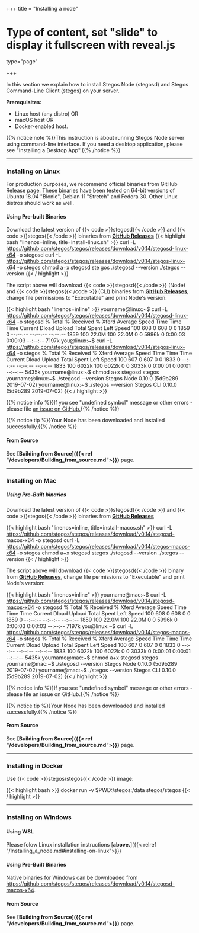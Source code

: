 +++
title = "Installing a node"
# Type of content, set "slide" to display it fullscreen with reveal.js
type="page"

+++

In this section we explain how to install Stegos Node (stegosd) and Stegos Command-Line Client (stegos) on your server.

**Prerequisites:**

* Linux host (any distro) OR
* macOS host OR
* Docker-enabled host.

{{% notice note %}}This instruction is about running Stegos Node server using command-line interface. If you need a desktop application, please see "Installing a Desktop App".{{% /notice %}}
___
### Installing on Linux

For production purposes, we recommend official binaries from GitHub Release page. These binaries have been tested on 64-bit versions of Ubuntu 18.04 "Bionic", Debian 11 "Stretch" and Fedora 30. Other Linux distros should work as well.

#### Using Pre-built Binaries

Download the latest version of {{< code >}}stegosd{{< /code >}} and {{< code >}}stegos{{< /code >}} binaries from [**GitHub Releases**](https://github.com/stegos/stegos/releases)
{{< highlight bash "linenos=inline, title=install-linux.sh" >}}
curl -L https://github.com/stegos/stegos/releases/download/v0.14/stegosd-linux-x64 -o stegosd
curl -L https://github.com/stegos/stegos/releases/download/v0.14/stegos-linux-x64 -o stegos
chmod a+x stegosd ste
gos
./stegosd --version
./stegos --version
{{< / highlight >}}

The script above will download {{< code >}}stegosd{{< /code >}} (Node) and {{< code >}}stegos{{< /code >}} (CLI) binaries from [**GitHub Releases**](https://github.com/stegos/stegos/releases), change file permissions to "Executable" and print Node's version:

{{< highlight bash "linenos=inline" >}}
yourname@linux:~$ curl -L https://github.com/stegos/stegos/releases/download/v0.14/stegosd-linux-x64 -o stegosd
  % Total    % Received % Xferd  Average Speed   Time    Time     Time  Current
                                 Dload  Upload   Total   Spent    Left  Speed
100   608    0   608    0     0   1859      0 --:--:-- --:--:-- --:--:--  1859
100 22.0M  100 22.0M    0     0  5996k      0  0:00:03  0:00:03 --:--:-- 7197k
you@linux:~$ curl -L https://github.com/stegos/stegos/releases/download/v0.14/stegos-linux-x64 -o stegos
  % Total    % Received % Xferd  Average Speed   Time    Time     Time  Current
                                 Dload  Upload   Total   Spent    Left  Speed
100   607    0   607    0     0   1833      0 --:--:-- --:--:-- --:--:--  1833
100 6022k  100 6022k    0     0  3033k      0  0:00:01  0:00:01 --:--:-- 5435k
yourname@linux:~$ chmod a+x stegosd stegos
yourname@linux:~$ ./stegosd --version
Stegos Node 0.10.0 (5d9b289 2019-07-02)
yourname@linux:~$ ./stegos --version
Stegos CLI 0.10.0 (5d9b289 2019-07-02)
{{< / highlight >}}

{{% notice info %}}If you see "undefined symbol" message or other errors - please file [an issue on GitHub.](https://github.com/stegos/stegos/issues){{% /notice %}}

{{% notice tip %}}Your Node has been downloaded and installed successfully.{{% /notice %}}

#### From Source

See **[Building from Source]({{< ref "/developers/Building_from_source.md">}})** page.
___

### Installing on Mac


##### Using Pre-Built binaries

Download the latest version of {{< code >}}stegosd{{< /code >}} and {{< code >}}stegos{{< /code >}} binaries from [**GitHub Releases**](https://github.com/stegos/stegos/releases)

{{< highlight bash "linenos=inline, title=install-macos.sh" >}}
curl -L https://github.com/stegos/stegos/releases/download/v0.14/stegosd-
macos-x64 -o stegosd
curl -L https://github.com/stegos/stegos/releases/download/v0.14/stegos-macos-x64 -o stegos
chmod a+x stegosd stegos
./stegosd --version
./stegos --version
{{< / highlight >}}

The script above will download {{< code >}}stegosd{{< /code >}} binary from [**GitHub Releases**](https://github.com/stegos/stegos/releases), change file permissions to "Executable" and print Node's version:

{{< highlight bash "linenos=inline" >}}
yourname@mac:~$ curl -L https://github.com/stegos/stegos/releases/download/v0.14/stegosd-macos-x64 -o stegosd
  % Total    % Received % Xferd  Average Speed   Time    Time     Time  Current
                                 Dload  Upload   Total   Spent    Left  Speed
100   608    0   608    0     0   1859      0 --:--:-- --:--:-- --:--:--  1859
100 22.0M  100 22.0M    0     0  5996k      0  0:00:03  0:00:03 --:--:-- 7197k
you@linux:~$ curl -L https://github.com/stegos/stegos/releases/download/v0.14/stegos-macos-x64 -o stegos
  % Total    % Received % Xferd  Average Speed   Time    Time     Time  Current
                                 Dload  Upload   Total   Spent    Left  Speed
100   607    0   607    0     0   1833      0 --:--:-- --:--:-- --:--:--  1833
100 6022k  100 6022k    0     0  3033k      0  0:00:01  0:00:01 --:--:-- 5435k
yourname@mac:~$ chmod a+x stegosd stegos
yourname@mac:~$ ./stegosd --version
Stegos Node 0.10.0 (5d9b289 2019-07-02)
yourname@mac:~$ ./stegos --version
Stegos CLI 0.10.0 (5d9b289 2019-07-02)
{{< / highlight >}}

{{% notice info %}}If you see "undefined symbol" message or other errors - please file an issue on GitHub.{{% /notice %}}

{{% notice tip %}}Your Node has been downloaded and installed successfully.{{% /notice %}}

#### From Source

See **[Building from Source]({{< ref "/developers/Building_from_source.md">}})** page.
___

### Installing in Docker

Use {{< code >}}stegos/stegos{{< /code >}} image:

{{< highlight bash >}}
docker run -v $PWD:/stegos:/data stegos/stegos
{{< / highlight >}}
___

### Installing on Windows

#### Using WSL

Please folow Linux installation instructions [**above.**]({{< relref "/Installing_a_node.md#installing-on-linux">}})

#### Using Pre-Built Binaries

Native binaries for Windows can be downloaded from https://github.com/stegos/stegos/releases/download/v0.14/stegosd-macos-x64.

#### From Source

See **[Building from Source]({{< ref "/developers/Building_from_source.md">}})** page.
